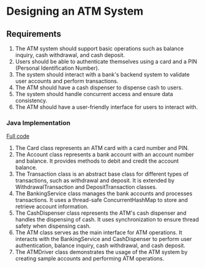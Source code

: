 # Designing an ATM System

## Requirements
1. The ATM system should support basic operations such as balance inquiry, cash withdrawal, and cash deposit.
2. Users should be able to authenticate themselves using a card and a PIN (Personal Identification Number).
3. The system should interact with a bank's backend system to validate user accounts and perform transactions.
4. The ATM should have a cash dispenser to dispense cash to users.
5. The system should handle concurrent access and ensure data consistency.
6. The ATM should have a user-friendly interface for users to interact with.

### Java Implementation
[Full code](../solutions/java/src/atm/)
1. The Card class represents an ATM card with a card number and PIN.
2. The Account class represents a bank account with an account number and balance. It provides methods to debit and credit the account balance.
3. The Transaction class is an abstract base class for different types of transactions, such as withdrawal and deposit. It is extended by WithdrawalTransaction and DepositTransaction classes.
4. The BankingService class manages the bank accounts and processes transactions. It uses a thread-safe ConcurrentHashMap to store and retrieve account information.
5. The CashDispenser class represents the ATM's cash dispenser and handles the dispensing of cash. It uses synchronization to ensure thread safety when dispensing cash.
6. The ATM class serves as the main interface for ATM operations. It interacts with the BankingService and CashDispenser to perform user authentication, balance inquiry, cash withdrawal, and cash deposit.
7. The ATMDriver class demonstrates the usage of the ATM system by creating sample accounts and performing ATM operations.